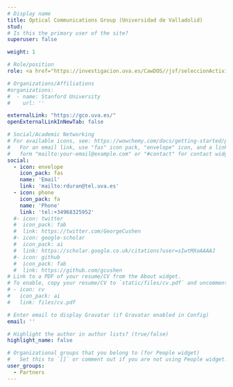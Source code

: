 ```yaml
---
# Display name
title: Optical Communications Group (Universidad de Valladolid)
stud:
# Is this the primary user of the site?
superuser: false

weight: 1

# Role/position
role: <a href="https://investigacion.uva.es/CawDOS//jsf/seleccionActividades/seleccionActividades.jsf?id=72e6ffac37e460e9&idioma=es&tipo=activ,&elmeucv=N">Ramón Durán Barroso</a> <br> <a href="https://investigacion.uva.es/CawDOS//jsf/seleccionActividades/seleccionActividades.jsf?id=7113cd0f4e4a295a&idioma=es&tipo=activ,&elmeucv=N">Ignacio de Miguel Jiménez</a> <br> Subproyect - On-Demand Provisioning of Network and Computing Resources from the Cloud to the Edge - Operation and Computation Offloading (ONOFRE-3-UVa). Ref. PID2020-112675RB-C42

# Organizations/Affiliations
#organizations:
#  - name: Stanford University
#    url: ''

externalLink: "https://gco.uva.es/"
openExternalLinkInNewTab: false

# Social/Academic Networking
# For available icons, see: https://wowchemy.com/docs/getting-started/page-builder/#icons
#   For an email link, use "fas" icon pack, "envelope" icon, and a link in the
#   form "mailto:your-email@example.com" or "#contact" for contact widget.
social:
  - icon: envelope
    icon_pack: fas
    name: 'Email'
    link: 'mailto:rduran@tel.uva.es'
  - icon: phone
    icon_pack: fa
    name: 'Phone'
    link: 'tel:+34968325952'
  #- icon: twitter
  #  icon_pack: fab
  #  link: https://twitter.com/GeorgeCushen
  #- icon: google-scholar
  #  icon_pack: ai
  #  link: https://scholar.google.co.uk/citations?user=sIwtMXoAAAAJ
  #- icon: github
  #  icon_pack: fab
  #  link: https://github.com/gcushen
# Link to a PDF of your resume/CV from the About widget.
# To enable, copy your resume/CV to `static/files/cv.pdf` and uncomment the lines below.
# - icon: cv
#   icon_pack: ai
#   link: files/cv.pdf

# Enter email to display Gravatar (if Gravatar enabled in Config)
email: ''

# Highlight the author in author lists? (true/false)
highlight_name: false

# Organizational groups that you belong to (for People widget)
#   Set this to `[]` or comment out if you are not using People widget.
user_groups:
  - Partners
---
```


